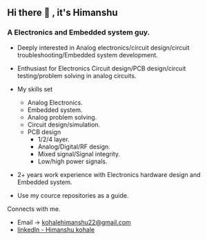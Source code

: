 
## Hi there 👋 , it's Himanshu

### A Electronics and Embedded system guy.

* Deeply interested in Analog electronics/circuit design/circuit troubleshooting/Embedded system development.
* Enthusiast for Electronics Circuit design/PCB design/circuit testing/problem solving in analog circuits.

* My skills set
   * Analog Electronics.
   * Embedded system.
   * Analog problem solving.
   * Circuit design/simulation. 
   * PCB design
     * 1/2/4 layer.
     * Analog/Digital/RF design.
     * Mixed signal/Signal integrity.
     * Low/high power signals. 
      
* 2+ years work experience with Electronics hardware design and Embedded system.
* Use my cource repositories as a guide.


Connects with me.

* Email -> kohalehimanshu22@gmail.com
* [linkedln - Himanshu kohale](https://www.linkedin.com/in/himanshukohale/) 
